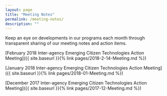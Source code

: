 ```yaml
---
layout: page
title: "Meeting Notes"
permalink: /meeting-notes/
description: ""
---
```


Keep an eye on developments in our programs each month through transparent sharing of our meeting notes and action items. 

[February 2018 Inter-agency Emerging Citizen Technologies Action Meeting]({{ site.baseurl }}{% link pages/2018-2-14-Meeting.md %})

[January 2018 Inter-agency Emerging Citizen Technologies Action Meeting]({{ site.baseurl }}{% link pages/2018-01-Meeting.md %})

[December 2017 Inter-agency Emerging Citizen Technologies Action Meeting]({{ site.baseurl }}{% link pages/2017-12-Meeting.md %})
